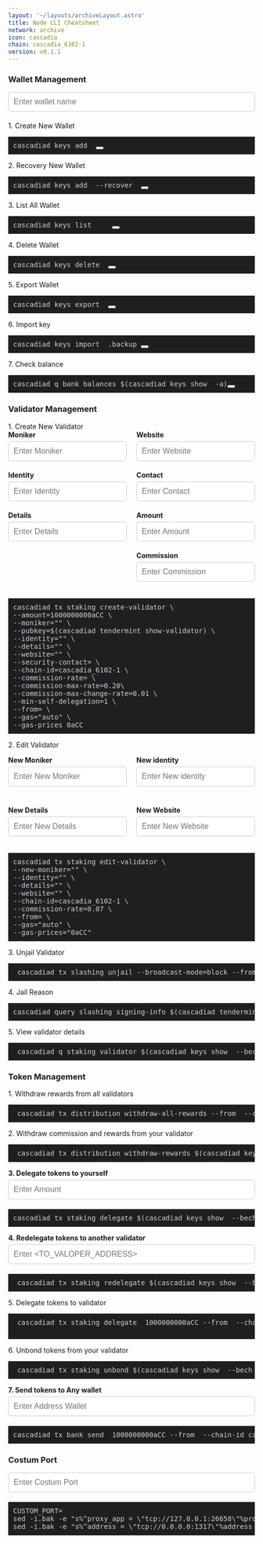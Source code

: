 ```yaml
---
layout: '~/layouts/archiveLayout.astro'
title: Node CLI Cheatsheet
network: archive
icon: cascadia
chain: cascadia_6102-1
version: v0.1.1
---
```



<style>
  .my-pre {
    background-color: #1f1f1f;
    color: #c9d1d9;
    font-size: 14px;
    padding: 10px;
    position: relative;
  }

  .input-row {
    display: flex;
    flex-wrap: wrap;
    justify-content: space-between;
  }

  .input-col {
    width: 48%;
  }

  .input-group {
    margin-bottom: 20px;
  }

  .input-group label {
    display: block;
    margin-bottom: 5px;
    font-weight: bold;
  }

  .input-group input {
    color: rgb(0 0 0);
    font-style: bold;
    width: 100%;
    padding: 10px;
    border: 1px solid #ccc;
    border-radius: 5px;
    font-size: 16px;
  }

  .input-group input:focus {
    outline: none;
    border-color: rgb(0 0 0);
  }

  .popup {
    position: fixed;
    top: 0;
    left: 0;
    width: 100%;
    height: 100%;
    border-color: rgb(45 212 191);
    display: flex;
    justify-content: center;
    align-items: center;
    z-index: 9999;
  }

  .popup-content {
    background-color: black;
    padding: 20px;
    border-radius: 10px;
    text-align: center;
    font-size: 18px;
    max-width: 80%;
    max-height: 80%;
    overflow: auto;
    color: black;
  }

  .closebtn {
    position: absolute;
    top: 10px;
    right: 10px;
    font-size: 20px;
    font-weight: bold;
    cursor: pointer;
  }

  .input-moci {
    width: calc(50% - 20px);
    margin-bottom: 20px;
  }

  .input-moci label {
    display: block;
    margin-bottom: 5px;
  }

  .input-moci input {
    width: 100%;
    padding: 10px;
    border: 1px solid #ccc;
    border-radius: 4px;
  }

  .container {
    display: grid;
    grid-template-columns: repeat(2, 1fr);
    grid-gap: 20px;
  }
   INI ANU NAH WALLET MANAGEMENT ##
</style>
 <link rel="stylesheet" href="https://cdnjs.cloudflare.com/ajax/libs/font-awesome/5.15.4/css/all.min.css" />
<h3 for="iwallet">Wallet Management</h3>
<div class="input-group">
  <input id="iwallet" type="text" placeholder="Enter wallet name" oninput="updatePre()" />
</div>

<label for="iwallet" style="vertical-align: top;">1. Create New Wallet</label>
 <pre class="my-pre" id="pre1" style="margin-top: 5px;">cascadiad keys add <span class="rwallet1"></span> <button class="copy-btn" data-clipboard-text="" onclick="copyText(1)"></button></pre>

<label for="iwallet" style="vertical-align: top;">2. Recovery New Wallet</label>
<pre class="my-pre">cascadiad keys add <span class="rwallet2"></span> --recover  <button class="copy-btn" data-clipboard-text="" onclick="copyText(2)"></button></pre>

<label for="iwallet" style="vertical-align: top;">3. List All Wallet</label>
<pre class="my-pre">cascadiad keys list<span class="rwallet3"></span> <span class="rrecipient3"></span> <span class="ramount3"></span>  <span class="rfrom3"></span> <button class="copy-btn" data-clipboard-text="" onclick="copyText(3)"></button></pre>


<label for="iwallet" style="vertical-align: top;">4. Delete Wallet</label>
<pre class="my-pre">cascadiad keys delete <span class="rwallet4"></span> <button class="copy-btn" data-clipboard-text="" onclick="copyText(4)"></button></pre>

<label for="iwallet" style="vertical-align: top;">5. Export Wallet</label>
<pre class="my-pre">cascadiad keys export <span class="rwallet5"></span> <button class="copy-btn" data-clipboard-text="" onclick="copyText(5)"></button></pre>

<label for="iwallet" style="vertical-align: top;">6. Import key</label>
<pre class="my-pre">cascadiad keys import <span class="rwallet6"> </span>.backup <button class="copy-btn" data-clipboard-text="" onclick="copyText(6)"></button></pre>

<label for="iwallet" style="vertical-align: top;">7. Check balance</label>
<pre class="my-pre">cascadiad q bank balances $(cascadiad keys show <span class="rwallet7"></span> -a)<button class="copy-btn" data-clipboard-text="" onclick="copyText(7)"></button></pre>


<h3 for="imoniker">Validator Management</h3>
<label for="ivalidator" style="vertical-align: top;">1. Create New Validator</label>
<div class="input-row">
  <div class="input-col">
    <div class="input-group">
      <label for="imoniker">Moniker</label>
      <input id="imoniker" type="text" placeholder="Enter Moniker" oninput="updatePre()" />
    </div>
    <div class="input-group">
      <label for="iidentity">Identity</label>
      <input id="iidentity" type="text" placeholder="Enter Identity" oninput="updatePre()" />
    </div>
    <div class="input-group">
      <label for="idetails">Details</label>
      <input id="idetails" type="text" placeholder="Enter Details" oninput="updatePre()" />
    </div>
  </div>
  <div class="input-col">
    <div class="input-group">
      <label for="iwebsite">Website</label>
      <input id="iwebsite" type="text" placeholder="Enter Website" oninput="updatePre()" />
    </div>
    <div class="input-group">
      <label for="icontact">Contact</label>
      <input id="icontact" type="text" placeholder="Enter Contact" oninput="updatePre()" />
    </div>
    <div class="input-group">
      <label for="iamount">Amount</label>
      <input id="iamount" type="text" placeholder="Enter Amount" oninput="updatePre()" />
    </div>
    <div class="input-group">
      <label for="icommission">Commission</label>
      <input id="icommission" type="text" placeholder="Enter Commission" oninput="updatePre()" />
    </div>
  </div>
</div>


<pre class="my-pre">cascadiad tx staking create-validator \
--amount=<span class="ramount1"></span>1000000000aCC \
--moniker="<span class="rmoniker1"></span>" \
--pubkey=$(cascadiad tendermint show-validator) \
--identity="<span class="ridentity1"></span>" \
--details="<span class="rdetails1"></span>" \
--website="<span class="rwebsite1"></span>" \
--security-contact=<span class="rcontact1"></span> \
--chain-id=cascadia_6102-1 \
--commission-rate=<span class="rcommission1"></span> \
--commission-max-rate=0.20\
--commission-max-change-rate=0.01 \
--min-self-delegation=1 \
--from=<span class="rwallet8"> \
--gas="auto" \
--gas-prices 0aCC</pre>

 <label for="imoniker">2. Edit Validator</label>
<div class="container">
<div class="input-group">
      <label for="ieditmoniker">New Moniker</label>
      <input id="ieditmoniker" type="text" placeholder="Enter New Moniker" oninput="updatePre()" />
    </div>
<div class="input-group">
      <label for="ieditidentity">New identity</label>
      <input id="ieditidentity" type="text" placeholder="Enter New identity" oninput="updatePre()" />
    </div>
<div class="input-group">
      <label for="ieditdetails">New Details</label>
      <input id="ieditdetails" type="text" placeholder="Enter New Details" oninput="updatePre()" />
    </div>
  <div class="input-group">
      <label for="ieditweb">New Website</label>
      <input id="ieditweb" type="text" placeholder="Enter New Website" oninput="updatePre()" />
    </div>
</div>
  </div>
  </div>

<pre class="my-pre">
cascadiad tx staking edit-validator \
--new-moniker="<span class="reditmoniker1"></span>" \
--identity="<span class="reditidentity1"></span>" \
--details="<span class="reditdetails1"></span>" \
--website="<span class="reditweb1"></span>" \
--chain-id=cascadia_6102-1 \
--commission-rate=0.07 \
--from=<span class="rwallet9"> \
--gas="auto" \
--gas-prices="0aCC"</pre>


<label for="iwallet" style="vertical-align: top;">3. Unjail Validator</label>
<pre class="my-pre"> cascadiad tx slashing unjail --broadcast-mode=block --from <span class="rwallet10">  </span> --chain-id=cascadia_6102-1 --gas="auto" --gas-prices="0aCC"
</pre>

<label for="iwallet" style="vertical-align: top;">4. Jail Reason</label>
<pre class="my-pre">cascadiad query slashing signing-info $(cascadiad tendermint show-validator)<span class="rwallet3"></span> <span class="rrecipient3"></span> <span class="ramount3"></span>  <span class="rfrom3"></span> </pre>

<label for="iwallet" style="vertical-align: top;">5. View validator details</label>
<pre class="my-pre"> cascadiad q staking validator $(cascadiad keys show <span class="rwallet11"></span> --bech val -a)
</pre>


<h3 for="imoniker">Token Management</h3>
<label for="ivalidator" style="vertical-align: top;">1. Withdraw rewards from all validators</label>
<pre class="my-pre"> cascadiad tx distribution withdraw-all-rewards --from <span class="rwallet12"></span> --chain-id=cascadia_6102-1 --gas="auto" --gas-prices="0aCC"</pre>

<label for="ivalidator" style="vertical-align: top;">2. Withdraw commission and rewards from your validator</label>
<pre class="my-pre"> cascadiad tx distribution withdraw-rewards $(cascadiad keys show <span class="rwallet13"></span> --bech val -a) --commission --from <span class="rwallet14"></span> --chain-id=cascadia_6102-1 --gas="auto" --gas-prices="0aCC"</pre>

<div class="input-group">

<label for="idelegetet" style="vertical-align: top;">3. Delegate tokens to yourself</label>
  <input id="idelegete" type="text" placeholder="Enter Amount" oninput="updatePre()" />
</div>
 <pre class="my-pre" id="pre1" style="margin-top: 5px;">cascadiad tx staking delegate $(cascadiad keys show <span class="rwallet15"></span> --bech val -a) <span class="rdelegete1"></span>1000000000aCC --from <span class="rwallet16"></span> --chain-id=cascadia_6102-1 --gas="auto" --gas-prices="0aCC"  </pre>

 <div class="input-group">

<label for="iredelegetet" style="vertical-align: top;">4. Redelegate tokens to another validator</label>
  <input id="iredelegete" type="text" placeholder="Enter <TO_VALOPER_ADDRESS>" oninput="updatePre()" />
</div>
 <pre class="my-pre" id="pre1" style="margin-top: 5px;"> cascadiad tx staking redelegate $(cascadiad keys show <span class="rwallet17"></span> --bech val -a) <span class="rredelegete1"></span> <span class="rdelegete2"></span>10000000aCC --from <span class="rwallet18"></span> --chain-id=cascadia_6102-1 --gas="auto" --gas-prices="0aCC"
</pre>

<label for="iredelegetet" style="vertical-align: top;">5. Delegate tokens to validator</label>
 <pre class="my-pre" id="pre1" style="margin-top: 5px;"> cascadiad tx staking delegate <span class="rredelegete2"></span> <span class="rdelegete3"></span>1000000000aCC --from <span class="rwallet19"></span> --chain-id=cascadia_6102-1 --gas="auto" --gas-prices="0aCC"
 </pre>

<label for="iredelegetet" style="vertical-align: top;">6. Unbond tokens from your validator</label>
 <pre class="my-pre" id="pre1" style="margin-top: 5px;"> cascadiad tx staking unbond $(cascadiad keys show <span class="rwallet20"></span> --bech val -a) <span class="rdelegete4"></span>1000aCC --from <span class="rwallet21"></span> --chain-id=cascadia_6102-1 --gas="auto" --gas-prices="0aCC"
</pre>
</div>

<div class="input-group">

<label for="idelegetet" style="vertical-align: top;">7. Send tokens to Any wallet</label>
  <input id="itoken" type="text" placeholder="Enter Address Wallet" oninput="updatePre()" />

</div>
 <pre class="my-pre" id="pre1" style="margin-top: 5px;">
cascadiad tx bank send<span class="rwallet22"></span> <span class="rtoken1"></span> <span class="rdelegete5"></span>1000000000aCC --from <span class="rwallet23"></span> --chain-id cascadia_6102-1 --gas="1000000" --gas-prices="0aCC"
</pre></div>

<h3 for="iwallet">Costum Port</h3>
<div class="input-group ">
  <input id="iport" type="text" placeholder="Enter Costum Port" oninput="updatePre()" />
</div>
 <pre class="my-pre" id="pre1" style="margin-top: 5px;">CUSTOM_PORT=<span class="rport1"></span>
sed -i.bak -e "s%^proxy_app = \"tcp://127.0.0.1:26658\"%proxy_app = \"tcp://127.0.0.1:${CUSTOM_PORT}658\"%; s%^laddr = \"tcp://127.0.0.1:26657\"%laddr = \"tcp://127.0.0.1:${CUSTOM_PORT}657\"%; s%^pprof_laddr = \"localhost:6060\"%pprof_laddr = \"localhost:${CUSTOM_PORT}060\"%; s%^laddr = \"tcp://0.0.0.0:26656\"%laddr = \"tcp://0.0.0.0:${CUSTOM_PORT}656\"%; s%^prometheus_listen_addr = \":26660\"%prometheus_listen_addr = \":${CUSTOM_PORT}660\"%" $HOME/.cascadiad/config/config.toml
sed -i.bak -e "s%^address = \"tcp://0.0.0.0:1317\"%address = \"tcp://0.0.0.0:${CUSTOM_PORT}317\"%; s%^address = \":8080\"%address = \":${CUSTOM_PORT}080\"%; s%^address = \"0.0.0.0:9090\"%address = \"0.0.0.0:${CUSTOM_PORT}090\"%; s%^address = \"0.0.0.0:9091\"%address = \"0.0.0.0:${CUSTOM_PORT}091\"%" $HOME/.cascadiad/config/app.toml  ></pre>  </div>
 </div>

<script>
  function updatePre() {
    const walletInput = document.getElementById('iwallet').value.trim();
    document.querySelector('.rwallet1').textContent = walletInput;
    document.querySelector('.rwallet2').textContent = walletInput;
    document.querySelector('.rwallet4').textContent = walletInput;
    document.querySelector('.rwallet5').textContent = walletInput;
    document.querySelector('.rwallet6').textContent = walletInput;
    document.querySelector('.rwallet7').textContent = walletInput;
    document.querySelector('.rwallet8').textContent = walletInput;
    document.querySelector('.rwallet9').textContent = walletInput;
    document.querySelector('.rwallet10').textContent = walletInput;
    document.querySelector('.rwallet11').textContent = walletInput;
    document.querySelector('.rwallet12').textContent = walletInput;
    document.querySelector('.rwallet13').textContent = walletInput;
    document.querySelector('.rwallet14').textContent = walletInput;
     document.querySelector('.rwallet15').textContent = walletInput;
      document.querySelector('.rwallet16').textContent = walletInput;
        document.querySelector('.rwallet17').textContent = walletInput;
          document.querySelector('.rwallet18').textContent = walletInput;
          document.querySelector('.rwallet19').textContent = walletInput;
          document.querySelector('.rwallet20').textContent = walletInput;
          document.querySelector('.rwallet21').textContent = walletInput;
          document.querySelector('.rwallet22').textContent = walletInput;
          document.querySelector('.rwallet23').textContent = walletInput;

    const monikerInput = document.getElementById('imoniker').value.trim();
    document.querySelector('.rmoniker1').textContent = monikerInput;

     const identityInput = document.getElementById('iidentity').value.trim();
    document.querySelector('.ridentity1').textContent = identityInput;
   
   const detailsInput = document.getElementById('idetails').value.trim();
    document.querySelector('.rdetails1').textContent = detailsInput;

    const websiteInput = document.getElementById('iwebsite').value.trim();
    document.querySelector('.rwebsite1').textContent = websiteInput;

    const contactInput = document.getElementById('icontact').value.trim();
    document.querySelector('.rcontact1').textContent = contactInput;

    const amountInput = document.getElementById('iamount').value.trim();
    document.querySelector('.ramount1').textContent = amountInput;
    
    const commissionInput = document.getElementById('icommission').value.trim();
    document.querySelector('.rcommission1').textContent = commissionInput;

    const editmonikerInput = document.getElementById('ieditmoniker').value.trim();
    document.querySelector('.reditmoniker1').textContent = editmonikerInput;
    
    const editidentityInput = document.getElementById('ieditidentity').value.trim();
    document.querySelector('.reditidentity1').textContent = editidentityInput;

     const editdetailsInput = document.getElementById('ieditdetails').value.trim();
    document.querySelector('.reditdetails1').textContent = editdetailsInput;

    const editwebInput = document.getElementById('ieditweb').value.trim();
    document.querySelector('.reditweb1').textContent = editwebInput;

    const delegeteInput = document.getElementById('idelegete').value.trim();
    document.querySelector('.rdelegete1').textContent = delegeteInput;
      document.querySelector('.rdelegete2').textContent = delegeteInput;
document.querySelector('.rdelegete3').textContent = delegeteInput;
document.querySelector('.rdelegete4').textContent = delegeteInput;
document.querySelector('.rdelegete5').textContent = delegeteInput;
    const redelegeteInput = document.getElementById('iredelegete').value.trim();
    document.querySelector('.rredelegete1').textContent = redelegeteInput;
       document.querySelector('.rredelegete2').textContent = redelegeteInput;

const tokenInput = document.getElementById('itoken').value.trim();
    document.querySelector('.rtoken1').textContent = tokenInput;

    const portInput = document.getElementById('iport').value.trim();
    document.querySelector('.rport1').textContent = portInput;
  }

  function copyText(index) {
    const preElement = document.querySelector(`.rwallet${index} .rmoniker .ridentity .rdetails .rwebsite .rcontact .ramount `).parentNode;
    const text = preElement.textContent.trim();
    navigator.clipboard.writeText(text)
      .then(() => {
        console.log('Text copied to clipboard');
      })
      .catch(err => {
        console.error('Failed to copy text: ', err);
      });
  }

		function closePopup() {
			document.getElementById("popup").style.display = "none";
		}

		window.onclick = function(event) {
			if (event.target == document.getElementById("popup")) {
				closePopup();
			}
		}

</script>
